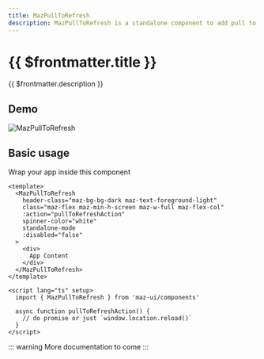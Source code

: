 ```yaml
---
title: MazPullToRefresh
description: MazPullToRefresh is a standalone component to add pull to refresh feature
---
```


# {{ $frontmatter.title }}

{{ $frontmatter.description }}

<!--@include: ./../.vitepress/mixins/getting-started.md-->

## Demo

![MazPullToRefresh](/img/maz-pull-to-refresh.gif)

## Basic usage

Wrap your app inside this component

```vue
<template>
  <MazPullToRefresh
    header-class="maz-bg-bg-dark maz-text-foreground-light"
    class="maz-flex maz-min-h-screen maz-w-full maz-flex-col"
    :action="pullToRefreshAction"
    spinner-color="white"
    standalone-mode
    :disabled="false"
  >
    <div>
      App Content
    </div>
  </MazPullToRefresh>
</template>

<script lang="ts" setup>
  import { MazPullToRefresh } from 'maz-ui/components'

  async function pullToRefreshAction() {
    // do promise or just `window.location.reload()`
  }
</script>
```

::: warning
  More documentation to come
:::

<!--@include: ./../.vitepress/generated-docs/maz-pull-to-refresh.doc.md-->
